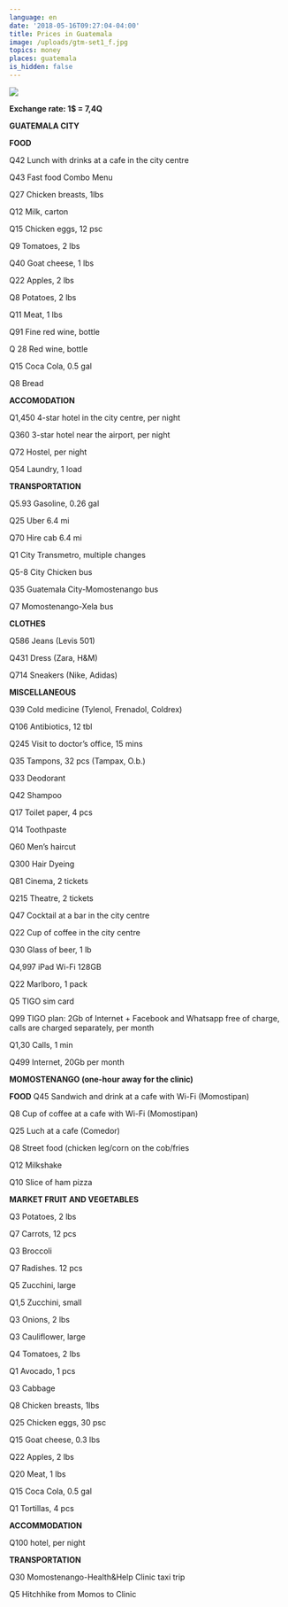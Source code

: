 ```yaml
---
language: en
date: '2018-05-16T09:27:04-04:00'
title: Prices in Guatemala
image: /uploads/gtm-set1_f.jpg
topics: money
places: guatemala
is_hidden: false
---
```

![](/uploads/gtm-set1_f.jpg)

**Exchange rate: 1$ = 7,4Q** 

**GUATEMALA CITY**

**FOOD**

Q42 Lunch with drinks at a cafe in the city centre

Q43 Fast food Combo Menu 

Q27 Chicken breasts, 1lbs

Q12 Milk, carton

Q15 Chicken eggs, 12 psc

Q9 Tomatoes, 2 lbs

Q40 Goat cheese, 1 lbs 

Q22 Apples, 2 lbs

Q8 Potatoes, 2 lbs 

Q11 Meat, 1 lbs 

Q91 Fine red wine, bottle 

Q 28 Red wine, bottle 

Q15 Coca Cola, 0.5 gal

Q8 Bread

**ACCOMODATION**

Q1,450 4-star hotel in the city centre, per night 

Q360 3-star hotel near the airport, per night 

Q72 Hostel, per night

Q54 Laundry, 1 load 

**TRANSPORTATION**

Q5.93 Gasoline, 0.26 gal

Q25 Uber 6.4 mi

Q70 Hire cab 6.4 mi

Q1 City Transmetro, multiple changes

Q5-8 City Chicken bus

Q35 Guatemala City-Momostenango bus

Q7 Momostenango-Xela bus

**CLOTHES**

Q586 Jeans (Levis 501) 

Q431 Dress (Zara, H&M)

Q714 Sneakers (Nike, Adidas)

**MISCELLANEOUS**

Q39 Cold medicine (Tylenol, Frenadol, Coldrex) 

Q106 Antibiotics, 12 tbl

Q245 Visit to doctor’s office, 15 mins

Q35 Tampons, 32 pcs (Tampax, O.b.)

Q33 Deodorant

Q42 Shampoo

Q17 Toilet paper, 4 pcs

Q14 Toothpaste

Q60 Men’s haircut

Q300 Hair Dyeing

Q81 Cinema, 2 tickets

Q215 Theatre, 2 tickets

Q47 Cocktail at a bar in the city centre

Q22 Cup of coffee in the city centre

Q30 Glass of beer, 1 lb

Q4,997 iPad Wi-Fi 128GB

Q22 Marlboro, 1 pack

Q5 TIGO sim card

Q99 TIGO plan: 2Gb of Internet + Facebook and Whatsapp free of charge, calls are charged separately, per month

Q1,30 Calls, 1 min

Q499 Internet, 20Gb per month

**MOMOSTENANGO (one-hour away for the clinic)**

**FOOD**
Q45 Sandwich and drink at a cafe with Wi-Fi (Momostipan)

Q8 Cup of coffee at a cafe with Wi-Fi (Momostipan)

Q25 Luch at a cafe (Comedor)

Q8 Street food (chicken leg/corn on the cob/fries

Q12 Milkshake 

Q10 Slice of ham pizza

**MARKET FRUIT AND VEGETABLES**

Q3 Potatoes, 2 lbs

Q7 Carrots, 12 pcs

Q3 Broccoli

Q7 Radishes. 12 pcs

Q5 Zucchini, large

Q1,5 Zucchini, small

Q3 Onions, 2 lbs

Q3 Cauliflower, large

Q4 Tomatoes, 2 lbs

Q1 Avocado, 1 pcs

Q3 Cabbage

Q8 Chicken breasts, 1lbs

Q25 Chicken eggs, 30 psc

Q15 Goat cheese, 0.3 lbs

Q22 Apples, 2 lbs

Q20 Meat, 1 lbs

Q15 Coca Cola, 0.5 gal

Q1 Tortillas, 4 pcs

**ACCOMMODATION**

Q100 hotel, per night

**TRANSPORTATION**

Q30 Momostenango-Health&Help Clinic taxi trip

Q5 Hitchhike from Momos to Clinic
